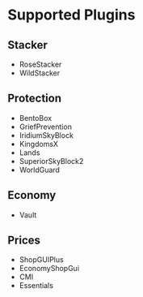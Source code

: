 # Supported Plugins

## Stacker
 - RoseStacker
 - WildStacker

## Protection
 - BentoBox
 - GriefPrevention
 - IridiumSkyBlock
 - KingdomsX
 - Lands
 - SuperiorSkyBlock2
 - WorldGuard

## Economy
 - Vault

## Prices
 - ShopGUIPlus
 - EconomyShopGui
 - CMI
 - Essentials